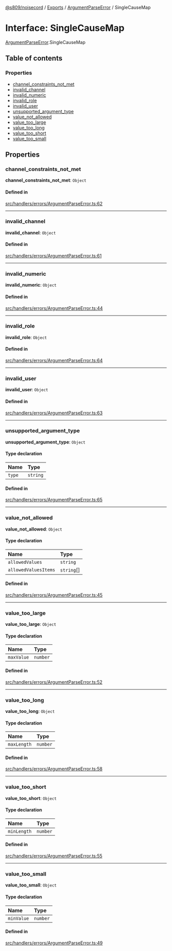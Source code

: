 [@s809/noisecord](../README.md) / [Exports](../modules.md) / [ArgumentParseError](../modules/ArgumentParseError.md) / SingleCauseMap

# Interface: SingleCauseMap

[ArgumentParseError](../modules/ArgumentParseError.md).SingleCauseMap

## Table of contents

### Properties

- [channel\_constraints\_not\_met](ArgumentParseError.SingleCauseMap.md#channel_constraints_not_met)
- [invalid\_channel](ArgumentParseError.SingleCauseMap.md#invalid_channel)
- [invalid\_numeric](ArgumentParseError.SingleCauseMap.md#invalid_numeric)
- [invalid\_role](ArgumentParseError.SingleCauseMap.md#invalid_role)
- [invalid\_user](ArgumentParseError.SingleCauseMap.md#invalid_user)
- [unsupported\_argument\_type](ArgumentParseError.SingleCauseMap.md#unsupported_argument_type)
- [value\_not\_allowed](ArgumentParseError.SingleCauseMap.md#value_not_allowed)
- [value\_too\_large](ArgumentParseError.SingleCauseMap.md#value_too_large)
- [value\_too\_long](ArgumentParseError.SingleCauseMap.md#value_too_long)
- [value\_too\_short](ArgumentParseError.SingleCauseMap.md#value_too_short)
- [value\_too\_small](ArgumentParseError.SingleCauseMap.md#value_too_small)

## Properties

### channel\_constraints\_not\_met

 **channel\_constraints\_not\_met**: `Object`

#### Defined in

[src/handlers/errors/ArgumentParseError.ts:62](https://github.com/s809/noisecord/blob/b944b1f/src/handlers/errors/ArgumentParseError.ts#L62)

___

### invalid\_channel

 **invalid\_channel**: `Object`

#### Defined in

[src/handlers/errors/ArgumentParseError.ts:61](https://github.com/s809/noisecord/blob/b944b1f/src/handlers/errors/ArgumentParseError.ts#L61)

___

### invalid\_numeric

 **invalid\_numeric**: `Object`

#### Defined in

[src/handlers/errors/ArgumentParseError.ts:44](https://github.com/s809/noisecord/blob/b944b1f/src/handlers/errors/ArgumentParseError.ts#L44)

___

### invalid\_role

 **invalid\_role**: `Object`

#### Defined in

[src/handlers/errors/ArgumentParseError.ts:64](https://github.com/s809/noisecord/blob/b944b1f/src/handlers/errors/ArgumentParseError.ts#L64)

___

### invalid\_user

 **invalid\_user**: `Object`

#### Defined in

[src/handlers/errors/ArgumentParseError.ts:63](https://github.com/s809/noisecord/blob/b944b1f/src/handlers/errors/ArgumentParseError.ts#L63)

___

### unsupported\_argument\_type

 **unsupported\_argument\_type**: `Object`

#### Type declaration

| Name | Type |
| :------ | :------ |
| `type` | `string` |

#### Defined in

[src/handlers/errors/ArgumentParseError.ts:65](https://github.com/s809/noisecord/blob/b944b1f/src/handlers/errors/ArgumentParseError.ts#L65)

___

### value\_not\_allowed

 **value\_not\_allowed**: `Object`

#### Type declaration

| Name | Type |
| :------ | :------ |
| `allowedValues` | `string` |
| `allowedValuesItems` | `string`[] |

#### Defined in

[src/handlers/errors/ArgumentParseError.ts:45](https://github.com/s809/noisecord/blob/b944b1f/src/handlers/errors/ArgumentParseError.ts#L45)

___

### value\_too\_large

 **value\_too\_large**: `Object`

#### Type declaration

| Name | Type |
| :------ | :------ |
| `maxValue` | `number` |

#### Defined in

[src/handlers/errors/ArgumentParseError.ts:52](https://github.com/s809/noisecord/blob/b944b1f/src/handlers/errors/ArgumentParseError.ts#L52)

___

### value\_too\_long

 **value\_too\_long**: `Object`

#### Type declaration

| Name | Type |
| :------ | :------ |
| `maxLength` | `number` |

#### Defined in

[src/handlers/errors/ArgumentParseError.ts:58](https://github.com/s809/noisecord/blob/b944b1f/src/handlers/errors/ArgumentParseError.ts#L58)

___

### value\_too\_short

 **value\_too\_short**: `Object`

#### Type declaration

| Name | Type |
| :------ | :------ |
| `minLength` | `number` |

#### Defined in

[src/handlers/errors/ArgumentParseError.ts:55](https://github.com/s809/noisecord/blob/b944b1f/src/handlers/errors/ArgumentParseError.ts#L55)

___

### value\_too\_small

 **value\_too\_small**: `Object`

#### Type declaration

| Name | Type |
| :------ | :------ |
| `minValue` | `number` |

#### Defined in

[src/handlers/errors/ArgumentParseError.ts:49](https://github.com/s809/noisecord/blob/b944b1f/src/handlers/errors/ArgumentParseError.ts#L49)
